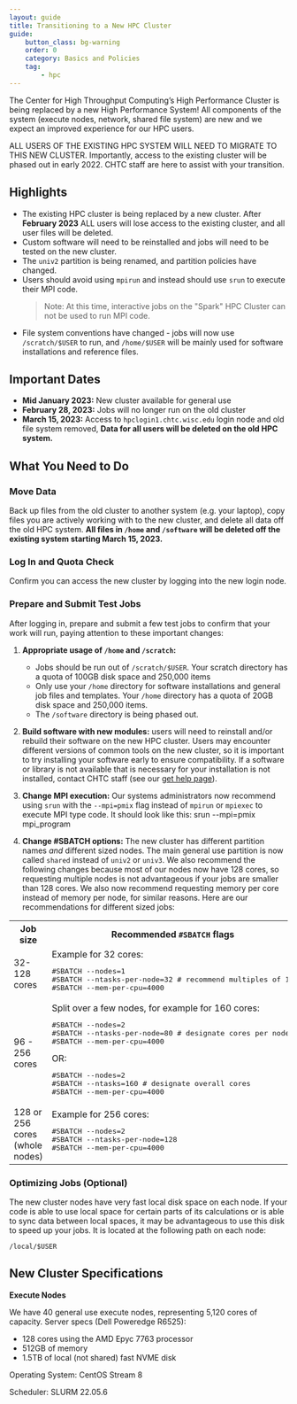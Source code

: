 ```yaml
---
layout: guide
title: Transitioning to a New HPC Cluster
guide: 
    button_class: bg-warning
    order: 0
    category: Basics and Policies
    tag:
        - hpc
---
```


The Center for High Throughput Computing’s High Performance Cluster is being 
replaced by a new High Performance System! All components of the system (execute 
nodes, network, shared file system) are new and we expect an improved experience for our HPC users.

ALL USERS OF THE EXISTING HPC SYSTEM WILL NEED TO MIGRATE TO THIS NEW CLUSTER. 
Importantly, access to the existing cluster will be phased out in early 2022. 
CHTC staff are here to assist with your transition.

## Highlights

* The existing HPC cluster is being replaced by a new cluster. After **February 2023** 
ALL users will lose access to the existing cluster, and all user files will be 
deleted. 
* Custom software will need to be reinstalled and jobs will need to be tested on 
the new cluster. 
* The `univ2` partition is being renamed, and partition policies have changed. 
* Users should avoid using `mpirun` and instead should use `srun` to execute their 
MPI code.  
    > Note: At this time, interactive jobs on the "Spark" HPC Cluster can not be 
    > used to run MPI code.
* File system conventions have changed - jobs will now use `/scratch/$USER` to run, 
and `/home/$USER` will be mainly used for software installations and reference 
files. 

## Important Dates

* **Mid January 2023:** New cluster available for general use
* **February 28, 2023:** Jobs will no longer run on the old cluster
* **March 15, 2023:** Access to `hpclogin1.chtc.wisc.edu` login node and old file 
system removed, **Data for all users will be deleted on the old HPC system.**

## What You Need to Do

### Move Data

Back up files from the old cluster to another system (e.g. your laptop), copy 
files you are actively working with to the new cluster, and delete all data off 
the old HPC system. **All files in `/home` and `/software` will be deleted off the 
existing system starting March 15, 2023.**

### Log In and Quota Check

Confirm you can access the new cluster by logging into the new login node. 

### Prepare and Submit Test Jobs

After logging in, prepare and submit a few test jobs to confirm that your work 
will run, paying attention to these important changes: 

1. **Appropriate usage of `/home` and `/scratch`:** 
    - Jobs should be run out of `/scratch/$USER`. Your scratch directory has a quota of  100GB disk space and 250,000 items
    - Only use your `/home` directory for software installations and general job files and templates.
      Your `/home` directory has a quota of 20GB disk space and 250,000 items.
    - The `/software` directory is being phased out. 

1. **Build software with new modules:** users will need to reinstall and/or rebuild 
their software on the new HPC cluster. Users may encounter different versions of 
common tools on the new cluster, so it is important to try installing your 
software early to ensure compatibility. If a software or library is not available 
that is necessary for your installation is not installed, contact CHTC staff (see 
our [get help page](/uw-research-computing/get-help.html)).

1. **Change MPI execution:** Our systems administrators now recommend using `srun` 
with the `--mpi=pmix` flag instead of `mpirun` or `mpiexec` to execute MPI type code. It
should look like this:
		srun --mpi=pmix mpi_program

1. **Change #SBATCH options:** The new cluster has different partition names *and* 
different sized nodes. The main general use partition is now called `shared` 
instead of `univ2` or `univ3`. We also recommend the following changes because 
most of our nodes now have 128 cores, so requesting multiple nodes is not 
advantageous if your jobs are smaller than 128 cores. We also now recommend requesting 
memory per core instead of memory per node, for similar reasons. Here are our recommendations 
for different sized jobs: 

<table>
	<tr>
		<th>Job size</th>
		<th>Recommended <code>#SBATCH</code> flags</th>
	</tr>
	<tr>
		<td>32-128 cores</td>
		<td>Example for 32 cores: <pre>
#SBATCH --nodes=1
#SBATCH --ntasks-per-node=32 # recommend multiples of 16
#SBATCH --mem-per-cpu=4000</pre></td>
	</tr>
	<tr>
		<td>96 - 256 cores</td>
		<td>Split over a few nodes, for example for 160 cores: <pre>
#SBATCH --nodes=2
#SBATCH --ntasks-per-node=80 # designate cores per node
#SBATCH --mem-per-cpu=4000</pre> 
	OR:  <pre>
#SBATCH --nodes=2
#SBATCH --ntasks=160 # designate overall cores
#SBATCH --mem-per-cpu=4000</pre></td>
	</tr>
	<tr>
		<td>128 or 256 cores (whole nodes)</td>
		<td>Example for 256 cores: <pre>
#SBATCH --nodes=2
#SBATCH --ntasks-per-node=128
#SBATCH --mem-per-cpu=4000</pre></td>
	</tr>
</table>


### Optimizing Jobs (Optional)

The new cluster nodes have very fast local disk space on each node. If your code 
is able to use local space for certain parts of its calculations or is able to 
sync data between local spaces, it may be advantageous to use this disk to speed 
up your jobs. It is located at the following path on each node: 

```
/local/$USER
```

## New Cluster Specifications

**Execute Nodes** 

We have 40 general use execute nodes, representing 5,120 cores of capacity. 
Server specs (Dell Poweredge R6525): 
* 128 cores using the AMD Epyc 7763 processor
* 512GB of memory
* 1.5TB of local (not shared) fast NVME disk

Operating System: CentOS Stream 8

Scheduler: SLURM 22.05.6




